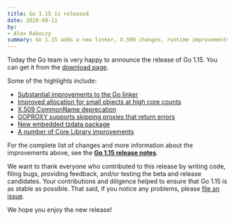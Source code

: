 ```yaml
---
title: Go 1.15 is released
date: 2020-08-11
by:
- Alex Rakoczy
summary: Go 1.15 adds a new linker, X.509 changes, runtime improvements, compiler improvements, GOPROXY improvements, and more.
---
```



Today the Go team is very happy to announce the release of Go 1.15. You can get it from the [download page](https://golang.org/dl).

Some of the highlights include:

  - [Substantial improvements to the Go linker](https://golang.org/doc/go1.15#linker)
  - [Improved allocation for small objects at high core counts](https://golang.org/doc/go1.15#runtime)
  - [X.509 CommonName deprecation](https://golang.org/doc/go1.15#commonname)
  - [GOPROXY supports skipping proxies that return errors](https://golang.org/doc/go1.15#go-command)
  - [New embedded tzdata package](https://golang.org/doc/go1.15#time/tzdata)
  - [A number of Core Library improvements](https://golang.org/doc/go1.15#library)

For the complete list of changes and more information about the improvements above, see the [**Go 1.15 release notes**](https://golang.org/doc/go1.15).

We want to thank everyone who contributed to this release by writing code, filing bugs, providing feedback, and/or testing the beta and release candidates.
Your contributions and diligence helped to ensure that Go 1.15 is as stable as possible.
That said, if you notice any problems, please [file an issue](https://golang.org/issue/new).

We hope you enjoy the new release!
